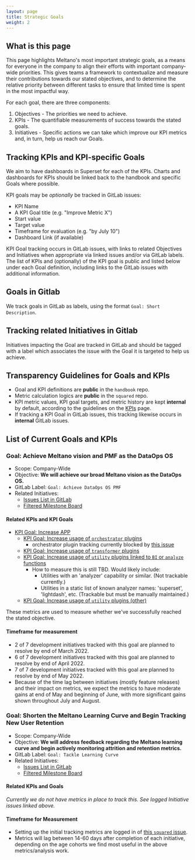 ```yaml
---
layout: page
title: Strategic Goals
weight: 2
---
```


## What is this page

This page highlights Meltano's most important strategic goals, as a means for everyone in the company to align their efforts with important company-wide priorities. This gives teams a framework to contextualize and measure their contributions towards our stated objectives, and to determine the relative priority between different tasks to ensure that limited time is spent in the most impactful way.

For each goal, there are three components:

1. Objectives - The priorities we need to achieve.
2. KPIs - The quantifiable measurements of success towards the stated goals.
3. Initiatives - Specific actions we can take which improve our KPI metrics and, in turn, help us reach our Goals.

## Tracking KPIs and KPI-specific Goals

We aim to have dashboards in Superset for each of the KPIs.
Charts and dashboards for KPIs should be linked back to the handbook and specific Goals where possible.

KPI goals may be _optionally_ be tracked in GitLab issues:

- KPI Name
- A KPI Goal title (e.g. "Improve Metric X")
- Start value
- Target value
- Timeframe for evaluation (e.g. "by July 10")
- Dashboard Link (if available)

KPI Goal tracking occurs in GitLab issues, with links to related Objectives and Initiatives when appropriate via linked issues and/or via GitLab labels. The list of KPIs and (optionally) of the KPI goal is public and listed below under each Goal definition, including links to the GitLab issues with additional information.

## Goals in Gitlab

We track goals in GitLab as labels, using the format `Goal: Short Description`.

## Tracking related Initiatives in Gitlab

Initiatives impacting the Goal are tracked in GitLab and should be tagged with a label which associates the issue with the Goal it is targeted to help us achieve.

## Transparency Guidelines for Goals and KPIs

- Goal and KPI definitions are **public** in the `handbook` repo.
- Metric calculation logics are **public** in the `squared` repo.
- KPI metric values, KPI goal targets, and metric history are kept **internal** by default, according to the guidelines on the [KPIs](/data-team/kpis) page.
- If tracking a KPI Goal in GitLab issues, this tracking likewise occurs in **internal** GitLab issues.

## List of Current Goals and KPIs

### Goal: Achieve Meltano vision and PMF as the DataOps OS

- Scope: Company-Wide
- Objective: **We will achieve our broad Meltano vision as the DataOps OS.**
- GitLab Label: `Goal: Achieve DataOps OS PMF`
- Related Initiatives:
  - [Issues List in GitLab](https://gitlab.com/groups/meltano/-/issues?sort=created_date&state=all&label_name[]=Goal:+Achieve+DataOps+OS+PMF)
  - [Filtered Milestone Board](https://gitlab.com/groups/meltano/-/boards/1933232?label_name[]=Goal:+Achieve+DataOps+OS+PMF)

#### Related KPIs and KPI Goals

- [KPI Goal: Increase APP](https://gitlab.com/meltano/meta/-/issues/217)
  - [KPI Goal: Increase usage of `orchestrator` plugins](https://gitlab.com/meltano/meta/-/issues/220)
    - orchestrator plugin tracking currently blocked by [this issue](https://gitlab.com/meltano/meta/-/issues/216)
  - [KPI Goal: Increase usage of `transformer` plugins](https://gitlab.com/meltano/meta/-/issues/219)
  - [KPI Goal: Increase usage of `utility` plugins linked to `BI` or `analyze` functions](https://gitlab.com/meltano/meta/-/issues/219)
    - How to measure this is still TBD. Would likely include:
      - Utilities with an 'analyzer' capability or similar. (Not trackable currently.)
      - Utilities in a static list of known analyzer names: 'superset', 'lightdash', etc. (Trackable but must be manually maintained.)
  - [KPI Goal: Increase usage of `utility` plugins (other)](https://gitlab.com/meltano/meta/-/issues/221)

These metrics are used to measure whether we've successfully reached the stated objective.

#### Timeframe for measurement

- 2 of 7 development initiatives tracked with this goal are planned to resolve by end of March 2022.
- 6 of 7 development initiatives tracked with this goal are planned to resolve by end of April 2022.
- 7 of 7 development initiatives tracked with this goal are planned to resolve by end of May 2022.
- Because of the time lag between initiatives (mostly feature releases) and their impact on metrics, we expect the metrics to have moderate gains at end of May and beginning of June, with more significant gains shown throughout July and August.

### Goal: Shorten the Meltano Learning Curve and Begin Tracking New User Retention

- Scope: Company-Wide
- Objective: **We will address feedback regarding the Meltano learning curve and begin actively monitoring attrition and retention metrics.**
- GitLab Label: `Goal: Tackle Learning Curve`
- Related Initiatives:
  - [Issues List in GitLab](https://gitlab.com/groups/meltano/-/issues?sort=created_date&state=all&label_name[]=Goal:+Tackle+Learning+Curve)
  - [Filtered Milestone Board](https://gitlab.com/groups/meltano/-/boards/1933232?label_name[]=Goal:+Tackle+Learning+Curve)

#### Related KPIs and Goals

_Currently we do not have metrics in place to track this. See logged Initiative issues linked above._

#### Timeframe for Measurement

- Setting up the initial tracking metrics are logged in of [this `squared` issue](https://gitlab.com/meltano/squared/-/issues/81).
- Metrics will lag between 14-60 days after completion of each initiative, depending on the age cohorts we find most useful in the above metrics/analysis work.
